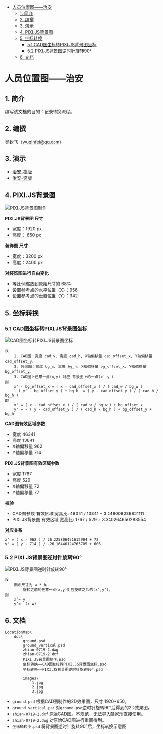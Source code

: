 - [人员位置图——治安](#%E4%BA%BA%E5%91%98%E4%BD%8D%E7%BD%AE%E5%9B%BE%E2%80%94%E2%80%94%E6%B2%BB%E5%AE%89)
    - [1. 简介](#1-%E7%AE%80%E4%BB%8B)
    - [2. 编撰](#2-%E7%BC%96%E6%92%B0)
    - [3. 演示](#3-%E6%BC%94%E7%A4%BA)
    - [4. PIXI.JS背景图](#4-pixijs%E8%83%8C%E6%99%AF%E5%9B%BE)
    - [5. 坐标转换](#5-%E5%9D%90%E6%A0%87%E8%BD%AC%E6%8D%A2)
        - [5.1 CAD图坐标转PIXI.JS背景图坐标](#51-cad%E5%9B%BE%E5%9D%90%E6%A0%87%E8%BD%ACpixijs%E8%83%8C%E6%99%AF%E5%9B%BE%E5%9D%90%E6%A0%87)
        - [5.2 PIXI.JS背景图逆时针旋转90°](#52-pixijs%E8%83%8C%E6%99%AF%E5%9B%BE%E9%80%86%E6%97%B6%E9%92%88%E6%97%8B%E8%BD%AC90%C2%B0)
    - [6. 文档](#6-%E6%96%87%E6%A1%A3)
    
# 人员位置图——治安

## 1. 简介

 编写该文档的目的：记录转换流程。

## 2. 编撰

 吴钦飞（wuqinfei@qq.com）
 
## 3. 演示

 * [治安-横版](https://forwardnow.github.io/LocationMap/dist/index.html)
 * [治安-竖版](https://forwardnow.github.io/LocationMap/dist/index_vertical_3.html)

## 4. PIXI.JS背景图

![PIXI.JS背景图制作](doc/images/1.jpg)

**PIXI.JS背景图 尺寸**

 * 宽度：1920 px
 * 高度： 650 px
 
**装饰图 尺寸**

 * 宽度：3200 px
 * 高度：2400 px
 
**对装饰图进行自由变化**

 * 等比例缩放到原始尺寸的 68%
 * 设置参考点的水平位置（X）：956 
 * 设置参考点的垂直位置（Y）：342 


## 5. 坐标转换

### 5.1 CAD图坐标转PIXI.JS背景图坐标

![CAD图坐标转PIXI.JS背景图坐标](doc/images/2.jpg)

    设
        1. CAD图：宽度 cad_w, 高度 cad_h, X轴偏移量 cad_offset_x, Y轴偏移量 cad_offset_y。
        2. 背景图：宽度 bg_w, 高度 bg_h, X轴偏移量 bg_offset_x, Y轴偏移量 bg_offset_y。
        3. CAD图上任意一点(x,y) 对应 背景图上的一点(x',y')
    则
        x' - bg_offset_x = ( x - cad_offset_x ) / ( cad_w / bg_w )
        - ( y' - bg_offset_y ) + bg_h  = ( y - cad_offset_y ) / ( cad_h / bg_h )
    即
        x' = ( x - cad_offset_x ) / ( cad_w / bg_w ) + bg_offset_x
        y' = - ( y - cad_offset_y ) / ( cad_h / bg_h ) + bg_offset_y + bg_h 
        
**CAD图有效区域参数**

  * 宽度  46341
  * 高度  13841
  * X轴偏移量   962
  * Y轴偏移量   714
  

**PIXI.JS背景图有效区域参数**

  * 宽度  1767
  * 高度  529
  * X轴偏移量   72
  * Y轴偏移量   77
  
**校验**
  
  * CAD图参数 有效区域 宽高比:     46341 / 13841 = 3.348096235821111
  * PIXI.JS背景图 有效区域 宽高比:  1767 /   529 = 3.340264650283554
  
**对应关系**

    x' = ( x - 962 ) / 26.225806451612904 + 72
    y' = ( y - 714 ) / -26.16446124763705 + 606

### 5.2 PIXI.JS背景图逆时针旋转90°

![PIXI.JS背景图逆时针旋转90°](doc/images/3.jpg)

    设
        画布尺寸为 w * h，
            旋转之前的任意一点(x,y)对应旋转之后的(x’,y’),
    则
        x’= y
        y’= -(x-w)


## 6. 文档

    LocationMap\
        doc\
            ground.psd
            ground_vertical.psd
            zhian-0719-2.dwg
            zhian-0719-2.dxf
            PIXI.JS背景图制作.psd
            坐标转换——CAD图坐标转PIXI.JS背景图坐标.psd
            坐标转换——PIXI.JS背景图逆时针旋转90°.psd
            
            images\
                1.jpg
                2.jpg
                3.jpg
  
  
  * `ground.psd` 根据CAD图制作的2D效果图，尺寸 1920*650。
  * `ground_vertical.psd` 对`ground.psd`逆时针旋转90°后得到的2D效果图。
  * `zhian-0719-2.dxf` 原始CAD图。不规范，无法导入酷家乐直接使用。
  * `zhian-0719-2.dwg` 对原始CAD图进行重画得到。
  * `坐标轴转换.psd` 将背景图逆时针旋转90°后，坐标转换示意图
 

